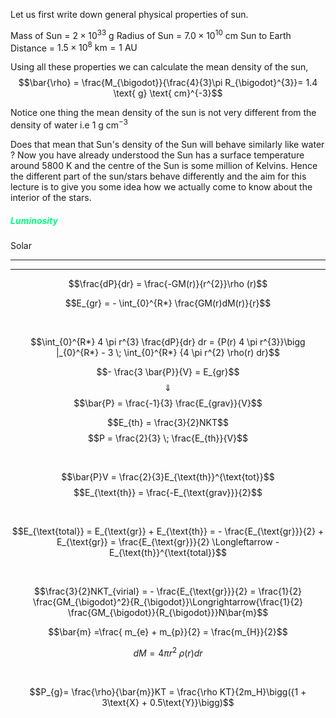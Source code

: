Let us first write down general physical properties of  sun.

Mass of Sun = $2 \times 10^{33} \text{ g}$
Radius of Sun = $7.0 \times 10^{10} \text{ cm}$
Sun to Earth Distance = $1.5 \times 10^{8} \text{ km} = \text{1 AU}$

Using all these properties we can calculate the mean density of the sun, 
$$\bar{\rho} = \frac{M_{\bigodot}}{\frac{4}{3}\pi R_{\bigodot}^{3}}= 1.4 \text{ g} \text{ cm}^{-3}$$

Notice one thing the mean density of the sun is not very different from the density of water i.e $1 \text{ g} \text{ cm}^{-3}$

Does that mean that Sun's density of the Sun will behave similarly like water ? 
Now you have already understood the Sun has a surface temperature around $5800 \text{ K}$ and the centre of the Sun is some million of Kelvins. Hence the different part of the sun/stars behave differently and the aim for this lecture is to give you some idea how we actually come to know about the interior of the stars. 

##### <span  style = "color:SpringGreen">Luminosity</span>
Solar 



---
---

$$\frac{dP}{dr} = \frac{-GM(r)}{r^{2}}\rho (r)$$

$$E_{gr} = - \int_{0}^{R*} \frac{GM(r)dM(r)}{r}$$


<br> 

$$\int_{0}^{R*} 4 \pi r^{3} \frac{dP}{dr} dr = {P(r) 4 \pi r^{3}}\bigg |_{0}^{R*} - 3 \; \int_{0}^{R*} {4 \pi r^{2} \rho(r) dr}$$

$$- \frac{3 \bar{P}}{V} = E_{gr}$$
$$\Downarrow$$
$$\bar{P} = \frac{-1}{3} \frac{E_{grav}}{V}$$


$$E_{th} = \frac{3}{2}NKT$$
$$P = \frac{2}{3} \; \frac{E_{th}}{V}$$

<br>

$$\bar{P}V = \frac{2}{3}E_{\text{th}}^{\text{tot}}$$
$$E_{\text{th}} = \frac{-E_{\text{grav}}}{2}$$

<br>

$$E_{\text{total}} = E_{\text{gr}} + E_{\text{th}} = - \frac{E_{\text{gr}}}{2} + E_{\text{gr}} = \frac{E_{\text{gr}}}{2} \Longleftarrow -E_{\text{th}}^{\text{total}}$$


<br>

$$\frac{3}{2}NKT_{virial} = - \frac{E_{\text{gr}}}{2} = \frac{1}{2} \frac{GM_{\bigodot}^2}{R_{\bigodot}}\Longrightarrow{\frac{1}{2} \frac{GM_{\bigodot}}{R_{\bigodot}}}N\bar{m}$$


$$\bar{m} =\frac{ m_{e} + m_{p}}{2} = \frac{m_{H}}{2}$$


$$dM = 4 \pi r^{2}\; \rho(r) dr$$

<br>

$$P_{g}= \frac{\rho}{\bar{m}}KT = \frac{\rho KT}{2m_H}\bigg({1 + 3\text{X} + 0.5\text{Y}}\bigg)$$